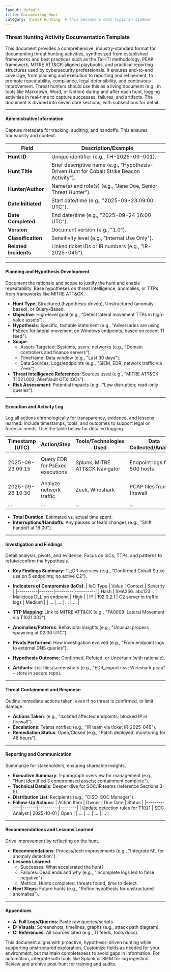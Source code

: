 ```yaml
---
layout: default
title: Documenting Hunt
category: Threat Hunting  # This becomes a main topic in sidebar
---
```



### Threat Hunting Activity Documentation Template

This document provides a comprehensive, industry-standard format for documenting threat hunting activities, synthesized from established frameworks and best practices such as the TaHiTI methodology, PEAK framework, MITRE ATT&CK-aligned playbooks, and practical reporting structures used by cybersecurity professionals. It ensures end-to-end coverage, from planning and execution to reporting and refinement, to promote repeatability, compliance, legal defensibility, and continuous improvement. Threat hunters should use this as a living document (e.g., in tools like Markdown, Word, or Notion) during and after each hunt, logging activities in real-time to capture successes, failures, and artifacts.
The document is divided into seven core sections, with subsections for detail.

---

#### **Administrative Information**
Capture metadata for tracking, auditing, and handoffs. This ensures traceability and context.

| Field                  | Description/Example |
|------------------------|---------------------|
| **Hunt ID**           | Unique identifier (e.g., TH-2025-09-001). |
| **Hunt Title**        | Brief descriptive name (e.g., "Hypothesis-Driven Hunt for Cobalt Strike Beacon Activity"). |
| **Hunter/Author**     | Name(s) and role(s) (e.g., "Jane Doe, Senior Threat Hunter"). |
| **Date Initiated**    | Start date/time (e.g., "2025-09-23 09:00 UTC"). |
| **Date Completed**    | End date/time (e.g., "2025-09-24 16:00 UTC"). |
| **Version**           | Document version (e.g., "1.0"). |
| **Classification**    | Sensitivity level (e.g., "Internal Use Only"). |
| **Related Incidents** | Linked ticket IDs or IR numbers (e.g., "IR-2025-045"). |

---

#### **Planning and Hypothesis Development**
Document the rationale and scope to justify the hunt and enable repeatability. Base hypotheses on threat intelligence, anomalies, or TTPs from frameworks like MITRE ATT&CK.

- **Hunt Type**: Structured (hypothesis-driven), Unstructured (anomaly-based), or Query-Based.
- **Objective**: High-level goal (e.g., "Detect lateral movement TTPs in high-value assets").
- **Hypothesis**: Specific, testable statement (e.g., "Adversaries are using PsExec for lateral movement on Windows endpoints, based on recent TI feed").
- **Scope**:
  - Assets Targeted: Systems, users, networks (e.g., "Domain controllers and finance servers").
  - Timeframe: Data window (e.g., "Last 30 days").
  - Data Sources: Logs/endpoints (e.g., "SIEM, EDR, network traffic via Zeek").
- **Threat Intelligence References**: Sources used (e.g., "MITRE ATT&CK T1021.002; AlienVault OTX IOCs").
- **Risk Assessment**: Potential impacts (e.g., "Low disruption; read-only queries").

---

#### **Execution and Activity Log**
Log all actions chronologically for transparency, evidence, and lessons learned. Include timestamps, tools, and outcomes to support legal or forensic needs. Use the table below for detailed logging.

| Timestamp (UTC) | Action/Step | Tools/Technologies Used | Data Collected/Analyzed | Results/Observations | Notes/Ideas/Conclusions |
|-----------------|-------------|-------------------------|-------------------------|----------------------|-------------------------|
| 2025-09-23 09:15 | Query EDR for PsExec executions | Splunk, MITRE ATT&CK Navigator | Endpoint logs from 500 hosts | 3 suspicious events on DC-01 | Hypothesis partially supported; pivot to network logs. Screenshot attached. |
| 2025-09-23 10:30 | Analyze network traffic | Zeek, Wireshark | PCAP files from firewall | Anomalous SMB traffic to external IP | Failure: No direct IOC match; refine query for beaconing. |
| ...             | ...        | ...                    | ...                    | ...                 | ...                    |

- **Total Duration**: Estimated vs. actual time spent.
- **Interruptions/Handoffs**: Any pauses or team changes (e.g., "Shift handoff at 18:00").

---

#### **Investigation and Findings**
Detail analysis, pivots, and evidence. Focus on IoCs, TTPs, and patterns to refute/confirm the hypothesis.

- **Key Findings Summary**: TL;DR overview (e.g., "Confirmed Cobalt Strike use on 5 endpoints; no active C2").
- **Indicators of Compromise (IoCs)**:
  | IoC Type | Value | Context | Severity |
  |----------|-------|---------|----------|
  | Hash    | SHA256: abc123... | Malicious DLL on endpoint | High    |
  | IP      | 192.0.2.1        | C2 server in traffic logs | Medium  |
  | ...     | ...              | ...                | ...     |
- **TTP Mapping**: Link to MITRE ATT&CK (e.g., "TA0008: Lateral Movement via T1021.002").
- **Anomalies/Patterns**: Behavioral insights (e.g., "Unusual process spawning at 02:00 UTC").
- **Pivots Performed**: How investigation evolved (e.g., "From endpoint logs to external DNS queries").
- **Hypothesis Outcome**: Confirmed, Refuted, or Uncertain (with rationale).

- **Artifacts**: List files/screenshots (e.g., "EDR_export.csv; Wireshark.pcap" – store in secure repo).

---

#### **Threat Containment and Response**
Outline immediate actions taken, even if no threat is confirmed, to limit damage.

- **Actions Taken**: (e.g., "Isolated affected endpoints; blocked IP in firewall").
- **Escalations**: Teams notified (e.g., "IR team via ticket IR-2025-046").
- **Remediation Status**: Open/Closed (e.g., "Patch deployed; monitoring for 48 hours").

---

#### **Reporting and Communication**
Summarize for stakeholders, ensuring shareable insights.

- **Executive Summary**: 1-paragraph overview for management (e.g., "Hunt identified 3 compromised assets; containment complete").
- **Technical Details**: Deeper dive for SOC/IR teams (reference Sections 3-5).
- **Distribution List**: Recipients (e.g., "CISO, SOC Manager").
- **Follow-Up Actions**:
  | Action Item | Owner | Due Date | Status |
  |-------------|-------|----------|--------|
  | Update detection rules for T1021 | SOC Analyst | 2025-10-01 | Open  |
  | ...        | ...   | ...     | ...   |

---

#### **Recommendations and Lessons Learned**
Drive improvement by reflecting on the hunt.

- **Recommendations**: Process/tech improvements (e.g., "Integrate ML for anomaly detection").
- **Lessons Learned**:
  - Successes: What accelerated the hunt?
  - Failures: Dead ends and why (e.g., "Incomplete logs led to false negative").
  - Metrics: Hunts completed, threats found, time to detect.
- **Next Steps**: Future hunts (e.g., "Refine hypothesis for unstructured anomalies").

---

#### **Appendices**
- **A: Full Logs/Queries**: Paste raw queries/scripts.
- **B: Visuals**: Screenshots, timelines, graphs (e.g., attack path diagram).
- **C: References**: All sources cited (e.g., TI feeds, tools docs).

This document aligns with proactive, hypothesis-driven hunting while supporting unstructured exploration. Customize fields as needed for your environment, but maintain completeness to avoid gaps in information. For automation, integrate with tools like Splunk or SIEM for log ingestion. Review and archive post-hunt for training and audits.
